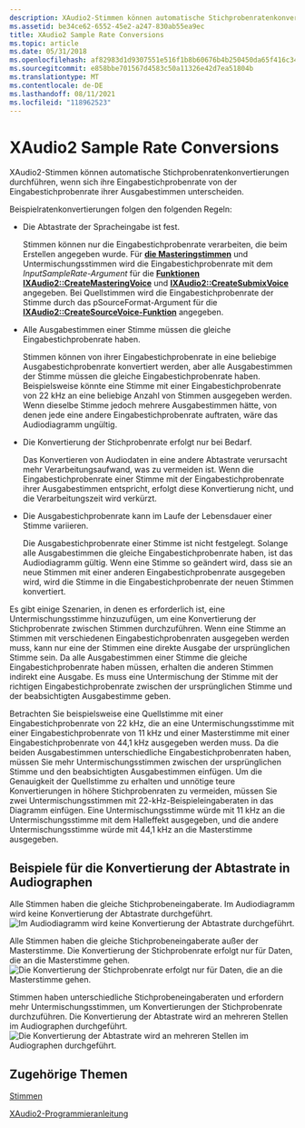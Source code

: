 ```yaml
---
description: XAudio2-Stimmen können automatische Stichprobenratenkonvertierungen durchführen, wenn sich ihre Eingabestichprobenrate von der Eingabestichprobenrate ihrer Ausgabestimmen unterscheiden.
ms.assetid: be34ce62-6552-45e2-a247-830ab55ea9ec
title: XAudio2 Sample Rate Conversions
ms.topic: article
ms.date: 05/31/2018
ms.openlocfilehash: af82983d1d9307551e516f1b8b60676b4b250450da65f416c340446c5a906f99
ms.sourcegitcommit: e858bbe701567d4583c50a11326e42d7ea51804b
ms.translationtype: MT
ms.contentlocale: de-DE
ms.lasthandoff: 08/11/2021
ms.locfileid: "118962523"
---
```

# <a name="xaudio2-sample-rate-conversions"></a>XAudio2 Sample Rate Conversions

XAudio2-Stimmen können automatische Stichprobenratenkonvertierungen durchführen, wenn sich ihre Eingabestichprobenrate von der Eingabestichprobenrate ihrer Ausgabestimmen unterscheiden.

Beispielratenkonvertierungen folgen den folgenden Regeln:

-   Die Abtastrate der Spracheingabe ist fest.

    Stimmen können nur die Eingabestichprobenrate verarbeiten, die beim Erstellen angegeben wurde. Für [**die Masteringstimmen**](/windows/desktop/api/xaudio2/nn-xaudio2-ixaudio2masteringvoice) und Untermischungsstimmen wird die Eingabestichprobenrate mit dem *InputSampleRate-Argument* für die [**Funktionen IXAudio2::CreateMasteringVoice**](/windows/win32/api/xaudio2/nf-xaudio2-ixaudio2-createmasteringvoice) und [**IXAudio2::CreateSubmixVoice**](/windows/win32/api/xaudio2/nf-xaudio2-ixaudio2-createsubmixvoice) angegeben. [](/windows/desktop/api/xaudio2/nn-xaudio2-ixaudio2submixvoice) Bei Quellstimmen wird die Eingabestichprobenrate der Stimme durch das pSourceFormat-Argument für die [**IXAudio2::CreateSourceVoice-Funktion**](/windows/win32/api/xaudio2/nf-xaudio2-ixaudio2-createsourcevoice) angegeben.

-   Alle Ausgabestimmen einer Stimme müssen die gleiche Eingabestichprobenrate haben.

    Stimmen können von ihrer Eingabestichprobenrate in eine beliebige Ausgabestichprobenrate konvertiert werden, aber alle Ausgabestimmen der Stimme müssen die gleiche Eingabestichprobenrate haben. Beispielsweise könnte eine Stimme mit einer Eingabestichprobenrate von 22 kHz an eine beliebige Anzahl von Stimmen ausgegeben werden. Wenn dieselbe Stimme jedoch mehrere Ausgabestimmen hätte, von denen jede eine andere Eingabestichprobenrate auftraten, wäre das Audiodiagramm ungültig.

-   Die Konvertierung der Stichprobenrate erfolgt nur bei Bedarf.

    Das Konvertieren von Audiodaten in eine andere Abtastrate verursacht mehr Verarbeitungsaufwand, was zu vermeiden ist. Wenn die Eingabestichprobenrate einer Stimme mit der Eingabestichprobenrate ihrer Ausgabestimmen entspricht, erfolgt diese Konvertierung nicht, und die Verarbeitungszeit wird verkürzt.

-   Die Ausgabestichprobenrate kann im Laufe der Lebensdauer einer Stimme variieren.

    Die Ausgabestichprobenrate einer Stimme ist nicht festgelegt. Solange alle Ausgabestimmen die gleiche Eingabestichprobenrate haben, ist das Audiodiagramm gültig. Wenn eine Stimme so geändert wird, dass sie an neue Stimmen mit einer anderen Eingabestichprobenrate ausgegeben wird, wird die Stimme in die Eingabestichprobenrate der neuen Stimmen konvertiert.

Es gibt einige Szenarien, in denen es erforderlich ist, eine Untermischungsstimme hinzuzufügen, um eine Konvertierung der Stichprobenrate zwischen Stimmen durchzuführen. Wenn eine Stimme an Stimmen mit verschiedenen Eingabestichprobenraten ausgegeben werden muss, kann nur eine der Stimmen eine direkte Ausgabe der ursprünglichen Stimme sein. Da alle Ausgabestimmen einer Stimme die gleiche Eingabestichprobenrate haben müssen, erhalten die anderen Stimmen indirekt eine Ausgabe. Es muss eine Untermischung der Stimme mit der richtigen Eingabestichprobenrate zwischen der ursprünglichen Stimme und der beabsichtigten Ausgabestimme geben.

Betrachten Sie beispielsweise eine Quellstimme mit einer Eingabestichprobenrate von 22 kHz, die an eine Untermischungsstimme mit einer Eingabestichprobenrate von 11 kHz und einer Masterstimme mit einer Eingabestichprobenrate von 44,1 kHz ausgegeben werden muss. Da die beiden Ausgabestimmen unterschiedliche Eingabestichprobenraten haben, müssen Sie mehr Untermischungsstimmen zwischen der ursprünglichen Stimme und den beabsichtigten Ausgabestimmen einfügen. Um die Genauigkeit der Quellstimme zu erhalten und unnötige teure Konvertierungen in höhere Stichprobenraten zu vermeiden, müssen Sie zwei Untermischungsstimmen mit 22-kHz-Beispieleingaberaten in das Diagramm einfügen. Eine Untermischungsstimme würde mit 11 kHz an die Untermischungsstimme mit dem Halleffekt ausgegeben, und die andere Untermischungsstimme würde mit 44,1 kHz an die Masterstimme ausgegeben.

## <a name="examples-of-sample-rate-conversion-in-audio-graphs"></a>Beispiele für die Konvertierung der Abtastrate in Audiographen

Alle Stimmen haben die gleiche Stichprobeneingaberate. Im Audiodiagramm wird keine Konvertierung der Abtastrate durchgeführt.![Im Audiodiagramm wird keine Konvertierung der Abtastrate durchgeführt.](images/xaudio2-sample-rate-conversions-1.png)

Alle Stimmen haben die gleiche Stichprobeneingaberate außer der Masterstimme. Die Konvertierung der Stichprobenrate erfolgt nur für Daten, die an die Masterstimme gehen. ![Die Konvertierung der Stichprobenrate erfolgt nur für Daten, die an die Masterstimme gehen.](images/xaudio2-sample-rate-conversions-2.png)

Stimmen haben unterschiedliche Stichprobeneingaberaten und erfordern mehr Untermischungsstimmen, um Konvertierungen der Stichprobenrate durchzuführen. Die Konvertierung der Abtastrate wird an mehreren Stellen im Audiographen durchgeführt. ![Die Konvertierung der Abtastrate wird an mehreren Stellen im Audiographen durchgeführt.](images/xaudio2-sample-rate-conversions-3.png)

## <a name="related-topics"></a>Zugehörige Themen

<dl> <dt>

[Stimmen](voices.md)
</dt> <dt>

[XAudio2-Programmieranleitung](programming-guide.md)
</dt> </dl>

 

 
